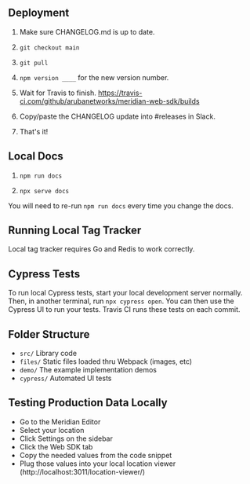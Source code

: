 ## Deployment

1. Make sure CHANGELOG.md is up to date.

2. `git checkout main`

3. `git pull`

4. `npm version ____` for the new version number.

5. Wait for Travis to finish.
   <https://travis-ci.com/github/arubanetworks/meridian-web-sdk/builds>

6. Copy/paste the CHANGELOG update into #releases in Slack.

7. That's it!

## Local Docs

1. `npm run docs`

2. `npx serve docs`

You will need to re-run `npm run docs` every time you change the docs.

## Running Local Tag Tracker

Local tag tracker requires Go and Redis to work correctly.

## Cypress Tests

To run local Cypress tests, start your local development server normally. Then, in another terminal, run `npx cypress open`. You can then use the Cypress UI to run your tests. Travis CI runs these tests on each commit.

## Folder Structure

- `src/` Library code
- `files/` Static files loaded thru Webpack (images, etc)
- `demo/` The example implementation demos
- `cypress/` Automated UI tests

## Testing Production Data Locally

- Go to the Meridian Editor
- Select your location
- Click Settings on the sidebar
- Click the Web SDK tab
- Copy the needed values from the code snippet
- Plug those values into your local location viewer
  (http://localhost:3011/location-viewer/)
